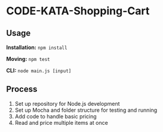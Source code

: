 # CODE-KATA-Shopping-Cart

## Usage

**Installation:** `npm install`

**Moving:** `npm test`

**CLI:** `node main.js [input]`

## Process

1. Set up repository for Node.js development
2. Set up Mocha and folder structure for testing and running
3. Add code to handle basic pricing
4. Read and price multiple items at once